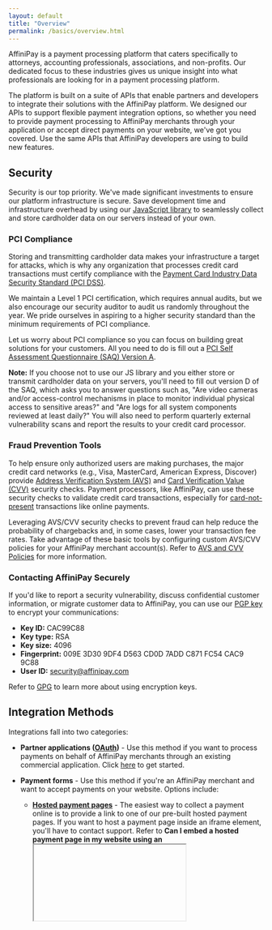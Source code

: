 ```yaml
---
layout: default
title: "Overview"
permalink: /basics/overview.html
---
```


AffiniPay is a payment processing platform that caters specifically to attorneys, accounting professionals, associations, and non-profits. Our dedicated focus to these industries gives us unique insight into what professionals are looking for in a payment processing platform.

The platform is built on a suite of APIs that enable partners and developers to integrate their solutions with the AffiniPay platform. We designed our APIs to support flexible payment integration options, so whether you need to provide payment processing to AffiniPay merchants through your application or accept direct payments on your website, we've got you covered. Use the same APIs that AffiniPay developers are using to build new features.

## Security
Security is our top priority. We've made significant investments to ensure our platform infrastructure is secure. Save development time and infrastructure overhead by using our [JavaScript library](../basics/tokenization.html) to seamlessly collect and store cardholder data on our servers instead of your own.

### PCI Compliance
Storing and transmitting cardholder data makes your infrastructure a target for attacks, which is why any organization that processes credit card transactions must certify compliance with the <a href="https://www.pcisecuritystandards.org/" target="&#95;blank">Payment Card Industry Data Security Standard (PCI DSS)</a>.

We maintain a Level 1 PCI certification, which requires annual audits, but we also encourage our security auditor to audit us randomly throughout the year. We pride ourselves in aspiring to a higher security standard than the minimum requirements of PCI compliance.

Let us worry about PCI compliance so you can focus on building great solutions for your customers. All you need to do is fill out a <a href="https://www.pcisecuritystandards.org/documents/SAQ_A_v3.pdf" target="&#95;blank">PCI Self Assessment Questionnaire (SAQ) Version A</a>.

<span class="panel-note"><b>Note:</b> If you choose not to use our JS library and you either store or transmit cardholder data on your servers, you'll need to fill out version D of the SAQ, which asks you to answer questions such as, "Are video cameras and/or access-control mechanisms in place to monitor individual physical access to sensitive areas?" and "Are logs for all system components reviewed at least daily?" You will also need to perform quarterly external vulnerability scans and report the results to your credit card processor.
<span>

### Fraud Prevention Tools
To help ensure only authorized users are making purchases, the major credit card networks (e.g., Visa, MasterCard, American Express, Discover) provide <a href="https://en.wikipedia.org/wiki/Address_Verification_System" target="&#95;blank">Address Verification System (AVS)</a> and <a href="https://en.wikipedia.org/wiki/Card_security_code" target="&#95;blank">Card Verification Value (CVV)</a> security checks.
Payment processors, like AffiniPay, can use these security checks to validate credit card transactions, especially for <a href="https://en.wikipedia.org/wiki/Card_not_present_transaction" target="&#95;blank">card-not-present</a> transactions like online payments.

Leveraging AVS/CVV security checks to prevent fraud can help reduce the probability of chargebacks and, in some cases, lower your transaction fee rates. Take advantage of these basic tools by configuring custom AVS/CVV policies for your AffiniPay merchant account(s). Refer to [AVS and CVV Policies](../basics/account-management.html#avs-and-cvv-policies) for more information.

### Contacting AffiniPay Securely
If you'd like to report a security vulnerability, discuss confidential customer information, or migrate customer data to AffiniPay, you can use our [PGP key](../downloads/ap_security.asc) to encrypt your communications:

-   **Key ID:** CAC99C88
-   **Key type:** RSA
-   **Key size:** 4096
-   **Fingerprint:** 009E 3D30 9DF4 D563 CD0D 7ADD C871 FC54 CAC9 9C88
-   **User ID:** security@affinipay.com


Refer to [GPG](https://www.gnupg.org/) to learn more about using encryption keys.

## Integration Methods
Integrations fall into two categories:

-   **Partner applications ([OAuth](../basics/authentication.html))** - Use this method if you want to process payments on behalf of AffiniPay merchants through an existing commercial application. Click [here](../guides/app-dev-getting-started.html) to get started.

-   **Payment forms** - Use this method if you're an AffiniPay merchant and want to accept payments on your website. Options include:

    -   [**Hosted payment pages**](../guides/hosted-payment-page-link.html) - The easiest way to collect a payment online is to provide a link to one of our pre-built hosted payment pages. If you want to host a payment page inside an <span class="code-green">iframe</span> element, you'll have to contact support. Refer to **Can I embed a hosted payment page in my website using an <iframe>?** in the <a href="../resources/faq.html">FAQ</a> for more information.
    -   [**Custom HTML and AffiniPay JS library**](../guides/payment-form-getting-started.html) - Collect and store sensitive payment details without passing the data through your servers. The script passes the card details collected on your payment form directly to the {{site.data.variables.brand.gateway}} and exchanges them for a one-time token. This token can then be safely stored on your server and passed to the {{site.data.variables.brand.gateway}} in any operation that takes credit card details, such as a <a href="../reference/api.html#charge" target="&#95;blank">`charge`</a>.

<span class="panel-tip"><b>Tip:</b> Refer to our [Best Practices](../resources/integration-best-practices.html) guide for more information.</span>.

## Resources and Support
The developer guides on this site and the <a href="../reference/api.html" target="&#95;blank">API reference</a> are helpful development resources. We also offer a growing set of [code libraries](../resources/libraries-sample-code.html) for most languages (e.g., Ruby, PHP, and .NET).

Still have questions? Check out our [FAQ](../resources/faq.html) or just send us an email at <a href="mailto:devsupprot@affinipay.com">devsupport@affinipay.com</a>. We're here to help!

<!-- Scrollspy -->
<scrollspy-toc>
<div class="col hide-on-small-only m3 12">
  <div class="toc-wrapper pinned col s6 offset-s6" style="top: 150px;">
  <ul class="section table-of-contents" style="margin-right: 10px;">
      <li><a href="#security">Security</a></li>
      <li><a href="#integration-methods">Integration Methods</a></li>
      <li><a href="#resources-and-support">Resources and Support</a></li>
  </ul>
  </div>
</div>
</scrollspy-toc>
